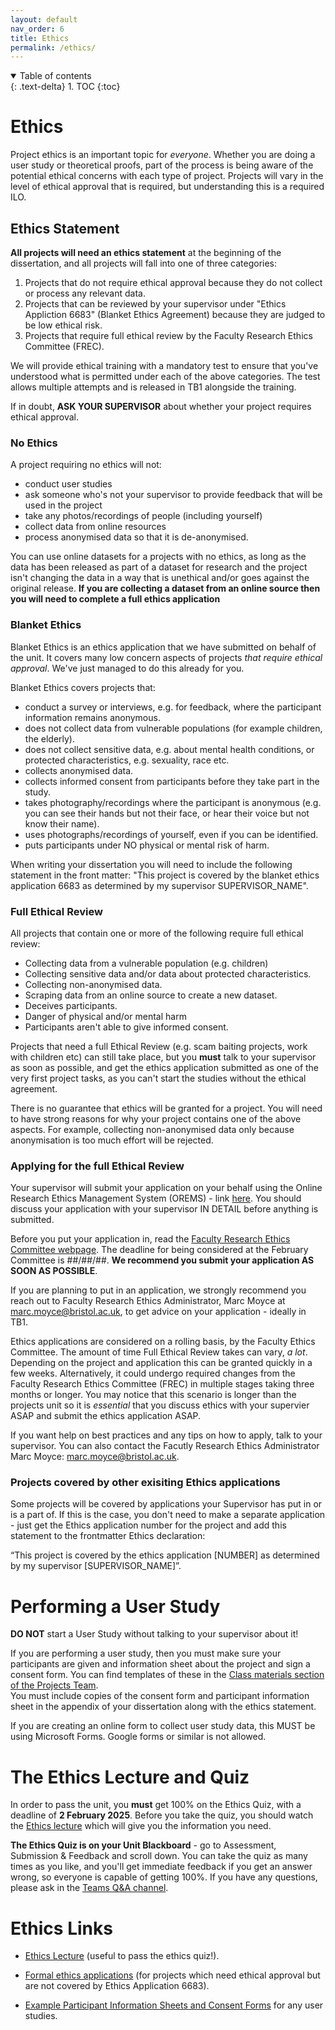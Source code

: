 ```yaml
---
layout: default
nav_order: 6
title: Ethics
permalink: /ethics/
---
```


<details open markdown="block">
<summary>
Table of contents
</summary>
{: .text-delta}
1. TOC
{:toc}
</details>


# Ethics

Project ethics is an important topic for *everyone*. Whether you are doing a
user study or theoretical proofs, part of the process is being aware of the
potential ethical concerns with each type of project. Projects will vary in the
level of ethical approval that is required, but understanding this is a
required ILO.

## Ethics Statement

**All projects will need an ethics statement** at the beginning of the
dissertation, and all projects will fall into one of three categories:

1. Projects that do not require ethical approval because they do not collect or
   process any relevant data.
2. Projects that can be reviewed by your supervisor under "Ethics Appliction
   6683" (Blanket Ethics Agreement) because they are judged to be low ethical risk.
3. Projects that require full ethical review by the Faculty Research Ethics
   Committee (FREC).

We will provide ethical training with a mandatory test to ensure that you've
understood what is permitted under each of the above categories.  The test
allows multiple attempts and is released in TB1 alongside the training.

If in doubt, **ASK YOUR SUPERVISOR** about whether your project requires ethical approval.

### No Ethics
A project requiring no ethics will not:
  * conduct user studies
  * ask someone who's not your supervisor to provide feedback that will be used in the project
  * take any photos/recordings of people (including yourself)
  * collect data from online resources
  * process anonymised data so that it is de-anonymised.

You can use online datasets for a projects with no ethics, as long as the data
has been released as part of a dataset for research and the project isn't
changing the data in a way that is unethical and/or goes against the original
release. 
**If you are collecting a dataset from an online source then you will need to
complete a full ethics application**


### Blanket Ethics
Blanket Ethics is an ethics application that we have submitted on behalf of the unit. It covers many low concern aspects of projects _that require ethical approval_. We've just managed to do this already for you.

Blanket Ethics covers projects that:
  * conduct a survey or interviews, e.g. for feedback, where the participant information remains anonymous.
  * does not collect data from vulnerable populations (for example children, the elderly).
  * does not collect sensitive data, e.g. about mental health conditions, or protected characteristics, e.g. sexuality, race etc.
  * collects anonymised data.
  * collects informed consent from participants before they take part in the study.
  * takes photography/recordings where the participant is anonymous (e.g. you can see their hands but not their face, or hear their voice but not know their name).
  * uses photographs/recordings of yourself, even if you can be identified.
  * puts participants under NO physical or mental risk of harm.

When writing your dissertation you will need to include the following statement in the front matter: "This project is covered by the blanket ethics application 6683 as determined by my supervisor SUPERVISOR_NAME".

### Full Ethical Review
All projects that contain one or more of the following require full ethical review:
  * Collecting data from a vulnerable population (e.g. children)
  * Collecting sensitive data and/or data about protected characteristics.
  * Collecting non-anonymised data.
  * Scraping data from an online source to create a new dataset.
  * Deceives participants.
  * Danger of physical and/or mental harm
  * Participants aren't able to give informed consent.

Projects that need a full Ethical Review (e.g. scam baiting projects, work with children etc) can still take place, but you **must** talk to your supervisor as soon as possible, and get the ethics application submitted as one of the very first project tasks, as you can't start the studies without the ethical agreement.

There is no guarantee that ethics will be granted for a project. You will need to have strong reasons for why your project contains one of the above aspects. For example, collecting non-anonymised data only because anonymisation is too much effort will be rejected.

### Applying for the full Ethical Review
Your supervisor will submit your application on your behalf using the Online Research Ethics Management System (OREMS) - link [here](https://orems.bristol.ac.uk/). You should discuss your application with your supervisor IN DETAIL before anything is submitted.

Before you put your application in, read the [Faculty Research Ethics Committee
webpage](https://uob.sharepoint.com/sites/engineering/SitePages/research-ethics-committee.aspx).
The deadline for being considered at the February Committee is ##/##/##. **We recommend
you submit your application AS SOON AS POSSIBLE**. 

If you are planning to put in an application, we strongly recommend you reach
out to Faculty Research Ethics Administrator, Marc Moyce at
[marc.moyce@bristol.ac.uk](mailto:marc.moyce@bristol.ac.uk), to get advice on
your application - ideally in TB1.

Ethics applications are considered on a rolling basis, by the Faculty Ethics Committee.  The amount of time Full Ethical Review takes can vary, _a lot_. Depending on the project and application this can be granted quickly in a few weeks. Alternatively, it could undergo required changes from the Faculty Research Ethics Committee (FREC) in multiple stages taking three months or longer. You may notice that this scenario is longer than the projects unit so it is _essential_ that you discuss ethics with your supervier ASAP and submit the ethics application ASAP.

If you want help on best practices and any tips on how to apply, talk to your supervisor. You can also contact the Facutly Research Ethics Administrator Marc Moyce: [marc.moyce@bristol.ac.uk](mailto:marc.moyce@bristol.ac.uk).

### Projects covered by other exisiting Ethics applications
Some projects will be covered by applications your Supervisor has put in or is a part of.  If this is the case, you don't need to make a separate application - just get the Ethics application number for the project and add this statement to the frontmatter Ethics declaration:

“This project is covered by the ethics application [NUMBER] as determined by my supervisor [SUPERVISOR_NAME]”.



# Performing a User Study

**DO NOT** start a User Study without talking to your supervisor about it!

If you are performing a user study, then you must make sure your participants are given and information sheet about the project and sign a consent form.  You can find templates of these in the [Class materials section of the Projects Team](https://uob.sharepoint.com/:f:/r/teams/grp-2024-5IndividualProjects2/Shared%20Documents/General?csf=1&web=1&e=W4l4ly).  
You must include copies of the consent
form and participant information sheet in the
appendix of your dissertation along with the ethics statement.

If you are creating an online form to collect user study data, this MUST be using Microsoft Forms. Google forms or similar is not allowed.

# The Ethics Lecture and Quiz

In order to pass the unit, you **must** get 100% on the Ethics Quiz, with a deadline of **2 February 2025**.  Before you take the quiz, you should watch the [Ethics lecture](https://uob-my.sharepoint.com/:v:/g/personal/mw1760_bristol_ac_uk/ESeBRhKTH39OtvH4NtjKbmMBS17ddoIzOH-zRmbTFJ8h_A?nav=eyJyZWZlcnJhbEluZm8iOnsicmVmZXJyYWxBcHAiOiJPbmVEcml2ZUZvckJ1c2luZXNzIiwicmVmZXJyYWxBcHBQbGF0Zm9ybSI6IldlYiIsInJlZmVycmFsTW9kZSI6InZpZXciLCJyZWZlcnJhbFZpZXciOiJNeUZpbGVzTGlua0NvcHkifX0&e=ZcP2LU) which will give you the information you need. 

**The Ethics Quiz is on your Unit Blackboard** - go to Assessment, Submission & Feedback and scroll down.  You can take the quiz as many times as you like, and you'll get immediate feedback if you get an answer wrong, so everyone is capable of getting 100%.  If you have any questions, please ask in the [Teams Q&A channel](https://teams.microsoft.com/l/channel/19%3A6dad55759f244b258c80536771ee9401%40thread.tacv2/Project%20Q%20and%20A?groupId=2afc7cab-8743-48ed-aaaa-b0d542d2bb68&tenantId=b2e47f30-cd7d-4a4e-a5da-b18cf1a4151b).


# Ethics Links

* [Ethics Lecture](https://uob-my.sharepoint.com/:v:/g/personal/mw1760_bristol_ac_uk/EWWRhVq2SEVCpMz8B0Dna0IBdtjxdtG7zP0CKzpobZ3ALQ?e=wE4ED1) (useful to pass the ethics quiz!).

* [Formal ethics applications](https://orems.bristol.ac.uk/ActivityForm/Index) (for projects which need ethical approval but are not
  covered by Ethics Application 6683).  

* [Example Participant Information Sheets and Consent Forms](https://uob.sharepoint.com/:f:/r/teams/grp-2024-5IndividualProjects2/Class%20Materials/Participant%20information%20and%20permission%20templates?csf=1&web=1&e=xb4Mvm) for any user studies.
  

